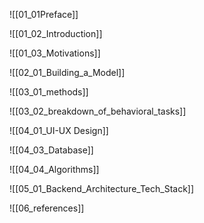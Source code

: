 ![[01_01Preface]]

![[01_02_Introduction]]

![[01_03_Motivations]]

![[02_01_Building_a_Model]]

![[03_01_methods]]

![[03_02_breakdown_of_behavioral_tasks]]

![[04_01_UI-UX Design]]

![[04_03_Database]]

![[04_04_Algorithms]]

![[05_01_Backend_Architecture_Tech_Stack]]

![[06_references]]